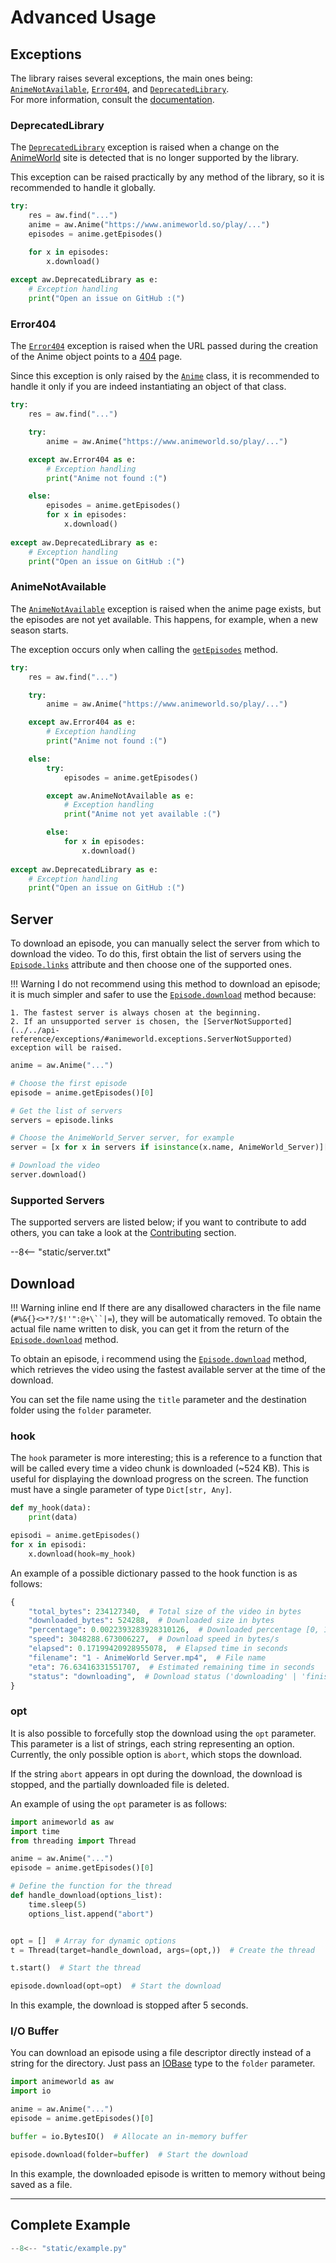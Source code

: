 # Advanced Usage

## Exceptions

The library raises several exceptions, the main ones being: [`AnimeNotAvailable`](../../api-reference/exceptions/#animeworld.exceptions.AnimeNotAvailable), [`Error404`](../../api-reference/exceptions/#animeworld.exceptions.Error404), and [`DeprecatedLibrary`](../../api-reference/exceptions/#animeworld.exceptions.DeprecatedLibrary).<br>For more information, consult the [documentation](../../api-reference/exceptions).

### DeprecatedLibrary

The [`DeprecatedLibrary`](../../api-reference/exceptions/#animeworld.exceptions.DeprecatedLibrary) exception is raised when a change on the [AnimeWorld](https://www.animeworld.so/) site is detected that is no longer supported by the library.

This exception can be raised practically by any method of the library, so it is recommended to handle it globally.

```py linenums="1" hl_lines="9"
try:
    res = aw.find("...")
    anime = aw.Anime("https://www.animeworld.so/play/...")
    episodes = anime.getEpisodes()

    for x in episodes:
        x.download()
        
except aw.DeprecatedLibrary as e:
    # Exception handling
    print("Open an issue on GitHub :(")
```

### Error404

The [`Error404`](../../api-reference/exceptions/#animeworld.exceptions.Error404) exception is raised when the URL passed during the creation of the Anime object points to a [404](https://www.animeworld.so/404) page.

Since this exception is only raised by the [`Anime`](../../api-reference/developer-interface/#animeworld.Anime) class, it is recommended to handle it only if you are indeed instantiating an object of that class.

```py linenums="1" hl_lines="7"
try:
    res = aw.find("...")

    try:
        anime = aw.Anime("https://www.animeworld.so/play/...")

    except aw.Error404 as e:
        # Exception handling
        print("Anime not found :(")

    else:
        episodes = anime.getEpisodes()
        for x in episodes:
            x.download()
        
except aw.DeprecatedLibrary as e:
    # Exception handling
    print("Open an issue on GitHub :(")
```

### AnimeNotAvailable

The [`AnimeNotAvailable`](../../api-reference/exceptions/#animeworld.exceptions.AnimeNotAvailable) exception is raised when the anime page exists, but the episodes are not yet available. This happens, for example, when a new season starts.

The exception occurs only when calling the [`getEpisodes`](../../api-reference/developer-interface/#animeworld.anime.Anime.getEpisodes) method.

```py linenums="1" hl_lines="15"
try:
    res = aw.find("...")

    try:
        anime = aw.Anime("https://www.animeworld.so/play/...")

    except aw.Error404 as e:
        # Exception handling
        print("Anime not found :(")

    else:
        try:
            episodes = anime.getEpisodes()

        except aw.AnimeNotAvailable as e:
            # Exception handling
            print("Anime not yet available :(")

        else:
            for x in episodes:
                x.download()
        
except aw.DeprecatedLibrary as e:
    # Exception handling
    print("Open an issue on GitHub :(")
```

## Server

To download an episode, you can manually select the server from which to download the video. To do this, first obtain the list of servers using the [`Episode.links`](../../api-reference/developer-interface/#animeworld.episode.Episode.links) attribute and then choose one of the supported ones.

!!! Warning
    I do not recommend using this method to download an episode; it is much simpler and safer to use the [`Episode.download`](../../api-reference/developer-interface/#animeworld.episode.Episode.download) method because:

    1. The fastest server is always chosen at the beginning.
    2. If an unsupported server is chosen, the [ServerNotSupported](../../api-reference/exceptions/#animeworld.exceptions.ServerNotSupported) exception will be raised.

```py linenums="1"
anime = aw.Anime("...")

# Choose the first episode
episode = anime.getEpisodes()[0]

# Get the list of servers
servers = episode.links

# Choose the AnimeWorld_Server server, for example
server = [x for x in servers if isinstance(x.name, AnimeWorld_Server)][0]

# Download the video
server.download()
```

### Supported Servers

The supported servers are listed below; if you want to contribute to add others, you can take a look at the [Contributing](../../community/contributing/) section.

--8<-- "static/server.txt"

## Download

!!! Warning inline end
    If there are any disallowed characters in the file name (`#%&{}<>*?/$!'":@+\``|=`), they will be automatically removed. To obtain the actual file name written to disk, you can get it from the return of the [`Episode.download`](../../api-reference/developer-interface/#animeworld.episode.Episode.download) method.

To obtain an episode, i recommend using the [`Episode.download`](../../api-reference/developer-interface/#animeworld.episodio.Episodio.download) method, which retrieves the video using the fastest available server at the time of the download.

You can set the file name using the `title` parameter and the destination folder using the `folder` parameter.

### hook

The `hook` parameter is more interesting; this is a reference to a function that will be called every time a video chunk is downloaded (~524 KB). This is useful for displaying the download progress on the screen. The function must have a single parameter of type `Dict[str, Any]`.

```py
def my_hook(data):
	print(data)

episodi = anime.getEpisodes()
for x in episodi:
	x.download(hook=my_hook)
```

An example of a possible dictionary passed to the hook function is as follows:

```py
{
    "total_bytes": 234127340,  # Total size of the video in bytes
    "downloaded_bytes": 524288,  # Downloaded size in bytes
    "percentage": 0.0022393283928310126,  # Downloaded percentage [0, 1]
    "speed": 3048288.673006227,  # Download speed in bytes/s
    "elapsed": 0.17199420928955078,  # Elapsed time in seconds
    "filename": "1 - AnimeWorld Server.mp4",  # File name
    "eta": 76.63416331551707,  # Estimated remaining time in seconds
    "status": "downloading",  # Download status ('downloading' | 'finished' | 'aborted')
}
```

### opt

It is also possible to forcefully stop the download using the `opt` parameter. This parameter is a list of strings, each string representing an option. Currently, the only possible option is `abort`, which stops the download.

If the string `abort` appears in opt during the download, the download is stopped, and the partially downloaded file is deleted.

An example of using the `opt` parameter is as follows:

```py linenums="1"
import animeworld as aw
import time
from threading import Thread

anime = aw.Anime("...")
episode = anime.getEpisodes()[0]

# Define the function for the thread
def handle_download(options_list):
    time.sleep(5)
    options_list.append("abort")


opt = []  # Array for dynamic options
t = Thread(target=handle_download, args=(opt,))  # Create the thread

t.start()  # Start the thread

episode.download(opt=opt)  # Start the download
```

In this example, the download is stopped after 5 seconds.

### I/O Buffer

You can download an episode using a file descriptor directly instead of a string for the directory. Just pass an [IOBase](https://docs.python.org/3/library/io.html#i-o-base-classes) type to the `folder` parameter.

```py linenums="1"
import animeworld as aw
import io

anime = aw.Anime("...")
episode = anime.getEpisodes()[0]

buffer = io.BytesIO()  # Allocate an in-memory buffer

episode.download(folder=buffer)  # Start the download
```

In this example, the downloaded episode is written to memory without being saved as a file. 

---

## Complete Example

```py title="example.py" linenums="1"
--8<-- "static/example.py"
```